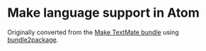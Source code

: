 # Make language support in Atom

Originally converted from the [Make TextMate bundle](https://github.com/textmate/make.tmbundle)
using [bundle2package](https://github.com/atom/bundle2package).

